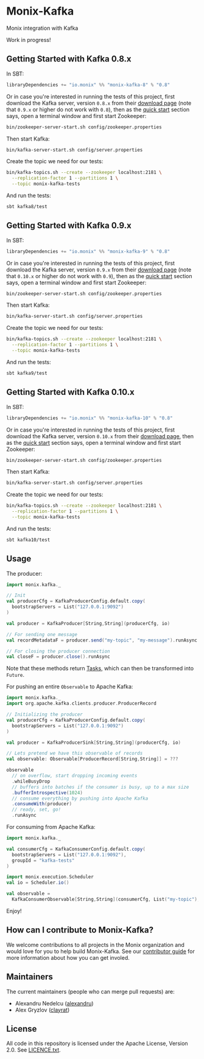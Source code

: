 # Monix-Kafka

Monix integration with Kafka

Work in progress!

## Getting Started with Kafka 0.8.x

In SBT:

```scala
libraryDependencies += "io.monix" %% "monix-kafka-8" % "0.8"
```

Or in case you're interested in running the tests of this project,
first download the Kafka server, version `0.8.x` from their 
[download page](https://kafka.apache.org/downloads.html) (note that
`0.9.x` or higher do not work with `0.8`), then as the
[quick start](https://kafka.apache.org/082/documentation.html#quickstart)
section says, open a terminal window and first start Zookeeper:

```bash
bin/zookeeper-server-start.sh config/zookeeper.properties
```

Then start Kafka:

```bash
bin/kafka-server-start.sh config/server.properties
```

Create the topic we need for our tests:

```bash
bin/kafka-topics.sh --create --zookeeper localhost:2181 \
  --replication-factor 1 --partitions 1 \
  --topic monix-kafka-tests
```

And run the tests:

```bash
sbt kafka8/test
```

## Getting Started with Kafka 0.9.x

In SBT:

```scala
libraryDependencies += "io.monix" %% "monix-kafka-9" % "0.8"
```

Or in case you're interested in running the tests of this project,
first download the Kafka server, version `0.9.x` from their 
[download page](https://kafka.apache.org/downloads.html) (note that
`0.10.x` or higher do not work with `0.9`), then as the
[quick start](https://kafka.apache.org/090/documentation.html#quickstart)
section says, open a terminal window and first start Zookeeper:

```bash
bin/zookeeper-server-start.sh config/zookeeper.properties
```

Then start Kafka:

```bash
bin/kafka-server-start.sh config/server.properties
```

Create the topic we need for our tests:

```bash
bin/kafka-topics.sh --create --zookeeper localhost:2181 \
  --replication-factor 1 --partitions 1 \
  --topic monix-kafka-tests
```

And run the tests:

```bash
sbt kafka9/test
```

## Getting Started with Kafka 0.10.x

In SBT:

```scala
libraryDependencies += "io.monix" %% "monix-kafka-10" % "0.8"
```

Or in case you're interested in running the tests of this project,
first download the Kafka server, version `0.10.x` from their 
[download page](https://kafka.apache.org/downloads.html), then as the
[quick start](https://kafka.apache.org/documentation.html#quickstart)
section says, open a terminal window and first start Zookeeper:

```bash
bin/zookeeper-server-start.sh config/zookeeper.properties
```

Then start Kafka:

```bash
bin/kafka-server-start.sh config/server.properties
```

Create the topic we need for our tests:

```bash
bin/kafka-topics.sh --create --zookeeper localhost:2181 \
  --replication-factor 1 --partitions 1 \
  --topic monix-kafka-tests
```

And run the tests:

```bash
sbt kafka10/test
```

## Usage

The producer:

```scala
import monix.kafka._

// Init
val producerCfg = KafkaProducerConfig.default.copy(
  bootstrapServers = List("127.0.0.1:9092")
)

val producer = KafkaProducer[String,String](producerCfg, io)

// For sending one message
val recordMetadataF = producer.send("my-topic", "my-message").runAsync

// For closing the producer connection
val closeF = producer.close().runAsync
```

Note that these methods return [Tasks](https://monix.io/docs/2x/eval/task.html),
which can then be transformed into `Future`.

For pushing an entire `Observable` to Apache Kafka:

```scala
import monix.kafka._
import org.apache.kafka.clients.producer.ProducerRecord

// Initializing the producer
val producerCfg = KafkaProducerConfig.default.copy(
  bootstrapServers = List("127.0.0.1:9092")
)

val producer = KafkaProducerSink[String,String](producerCfg, io)

// Lets pretend we have this observable of records
val observable: Observable[ProducerRecord[String,String]] = ???

observable
  // on overflow, start dropping incoming events
  .whileBusyDrop
  // buffers into batches if the consumer is busy, up to a max size
  .bufferIntrospective(1024)
  // consume everything by pushing into Apache Kafka
  .consumeWith(producer)
  // ready, set, go!
  .runAsync
```

For consuming from Apache Kafka:

```scala
import monix.kafka._

val consumerCfg = KafkaConsumerConfig.default.copy( 
  bootstrapServers = List("127.0.0.1:9092"),
  groupId = "kafka-tests"
)

import monix.execution.Scheduler
val io = Scheduler.io()

val observable = 
  KafkaConsumerObservable[String,String](consumerCfg, List("my-topic"), io)
```

Enjoy! 

## How can I contribute to Monix-Kafka?

We welcome contributions to all projects in the Monix organization and would love 
for you to help build Monix-Kafka. See our [contributor guide](./CONTRIBUTING.md) for
more information about how you can get involed.

## Maintainers

The current maintainers (people who can merge pull requests) are:

- Alexandru Nedelcu ([alexandru](https://github.com/alexandru))
- Alex Gryzlov ([clayrat](https://github.com/clayrat))

## License

All code in this repository is licensed under the Apache License,
Version 2.0.  See [LICENCE.txt](./LICENSE.txt).
